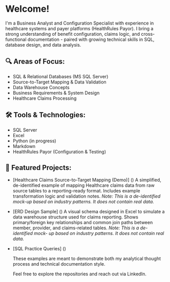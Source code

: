 # Welcome!

I'm a Business Analyst and Configuration Specialist with experience in healthcare systems and payer platforms (HealthRules Payor). I bring a strong understanding of benefit configuration, claims logic, and cross-functional documentation - paired with growing technical skills in SQL, database design, and data analysis. 

## 🔍 Areas of Focus:
- SQL & Relational Databases (MS SQL Server)
- Source-to-Target Mapping & Data Validation
- Data Warehouse Concepts
- Business Requirements & System Design
- Healthcare Claims Processing

## 🛠 Tools & Technologies:
- SQL Server
- Excel
- Python (in progress)
- Markdown
- HealthRules Payor (Configuration & Testing)

## 📁 Featured Projects:
- [Healthcare Claims Source-to-Target Mapping (Demo)] ()
  A simplified, de-identified example of mapping Healthcare claims data from raw source tables to a reporting-ready format.
  Includes example transformation logic and validation notes. _Note: This is a de-identified mock-up based on industry patterns.   It does not contain real data._
- [ERD Design Sample] ()
  A visual schema designed in Excel to simulate a data warehouse structure used for claims reporting. Shows primary/foreign key   relationships and common join paths between member, provider, and claims-related tables. _Note: This is a de-identified mock-  up based on industry patterns. It does not contain real data._
- [SQL Practice Queries] ()

  These examples are meant to demonstrate both my analytical thought process and technical documentation style.

  Feel free to explore the repositories and reach out via LinkedIn.
